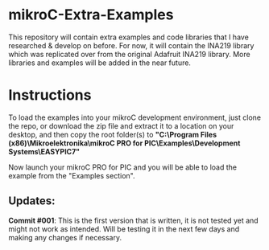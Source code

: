 # mikroC-Extra-Examples
This repository will contain extra examples and code libraries that I have researched &amp; develop on before. For now, it will contain the INA219 library which was replicated over from the original Adafruit INA219 library. More libraries and examples will be added in the near future.

# Instructions
To load the examples into your mikroC development environment, just clone the repo, or download the zip file and extract it to a location on your desktop, and then copy the root folder(s) to **"C:\Program Files (x86)\Mikroelektronika\mikroC PRO for PIC\Examples\Development Systems\EASYPIC7\"**

Now launch your mikroC PRO for PIC and you will be able to load the example from the "Examples section".

## Updates:
**Commit #001**: This is the first version that is written, it is not tested yet and might not work as intended. Will be testing it in the next few days and making any changes if necessary.
